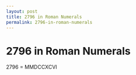 ```yaml
---
layout: post
title: 2796 in Roman Numerals
permalink: 2796-in-roman-numerals
---
```


# 2796 in Roman Numerals

2796 = MMDCCXCVI
